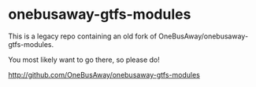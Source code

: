 # onebusaway-gtfs-modules

This is a legacy repo containing an old fork of OneBusAway/onebusaway-gtfs-modules.

You most likely want to go there, so please do!

http://github.com/OneBusAway/onebusaway-gtfs-modules
